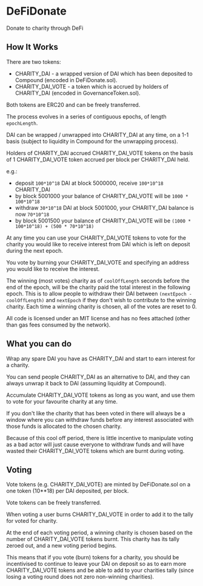 # DeFiDonate

Donate to charity through DeFi

## How It Works

There are two tokens:  
  - CHARITY_DAI - a wrapped version of DAI which has been deposited to Compound (encoded in DeFiDonate.sol).
  - CHARITY_DAI_VOTE - a token which is accrued by holders of CHARITY_DAI (encoded in GovernanceToken.sol).

Both tokens are ERC20 and can be freely transferred.

The process evolves in a series of contiguous epochs, of length `epochLength`.

DAI can be wrapped / unwrapped into CHARITY_DAI at any time, on a 1-1 basis (subject to liquidity in Compound for the unwrapping process).

Holders of CHARITY_DAI accrued CHARITY_DAI_VOTE tokens on the basis of 1 CHARITY_DAI_VOTE token accrued per block per CHARITY_DAI held.

e.g.:
  - deposit `100*10^18` DAI at block 5000000, receive `100*10^18` CHARITY_DAI
  - by block 5001000 your balance of CHARITY_DAI_VOTE will be `1000 * 100*10^18`
  - withdraw `30*10^18` DAI at block 5001000, your CHARITY_DAI balance is now `70*10^18`
  - by block 5001500 your balance of CHARITY_DAI_VOTE will be `(1000 * 100*10^18) + (500 * 70*10^18)`

At any time you can use your CHARITY_DAI_VOTE tokens to vote for the charity you would like to receive interest from DAI which is left on deposit during the next epoch.

You vote by burning your CHARITY_DAI_VOTE and specifying an address you would like to receive the interest.

The winning (most votes) charity as of `coolOffLength` seconds before the end of the epoch, will be the charity paid the total interest in the following epoch. This is to allow people to withdraw their DAI between `(nextEpoch - coolOffLength)` and `nextEpoch` if they don't wish to contribute to the winning charity. Each time a winning charity is chosen, all of the votes are reset to 0.

All code is licensed under an MIT license and has no fees attached (other than gas fees consumed by the network).

## What you can do

Wrap any spare DAI you have as CHARITY_DAI and start to earn interest for a charity.

You can send people CHARITY_DAI as an alternative to DAI, and they can always unwrap it back to DAI (assuming liquidity at Compound).

Accumulate CHARITY_DAI_VOTE tokens as long as you want, and use them to vote for your favourite charity at any time.

If you don't like the charity that has been voted in there will always be a window where you can withdraw funds before any interest associated with those funds is allocated to the chosen charity.

Because of this cool off period, there is little incentive to manipulate voting as a bad actor will just cause everyone to withdraw funds and will have wasted their CHARITY_DAI_VOTE tokens which are burnt during voting.

## Voting

Vote tokens (e.g. CHARITY_DAI_VOTE) are minted by DeFiDonate.sol on a one token (10**18) per DAI deposited, per block.

Vote tokens can be freely transferred.

When voting a user burns CHARITY_DAI_VOTE in order to add it to the tally for voted for charity.

At the end of each voting period, a winning charity is chosen based on the number of CHARITY_DAI_VOTE tokens burnt. This charity has its tally zeroed out, and a new voting period begins.

This means that if you vote (burn) tokens for a charity, you should be incentivised to continue to leave your DAI on deposit so as to earn more CHARITY_DAI_VOTE tokens and be able to add to your charities tally (since losing a voting round does not zero non-winning charities).
